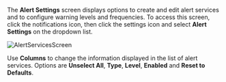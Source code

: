 &NewLine;

The **Alert Settings** screen displays options to create and edit alert services and to configure warning levels and frequencies.
To access this screen, click the <span class="material-icons">notifications</span> icon, then click the <span class="material-icons">settings</span> icon and select **Alert Settings** on the dropdown list.

![AlertServicesScreen](/images/SCALE/23.10/AlertSettingsScreen.png "TrueNAS SCALE Alert Services")

Use **Columns** to change the information displayed in the list of alert services. Options are **Unselect All**, **Type**, **Level**, **Enabled** and **Reset to Defaults**.

